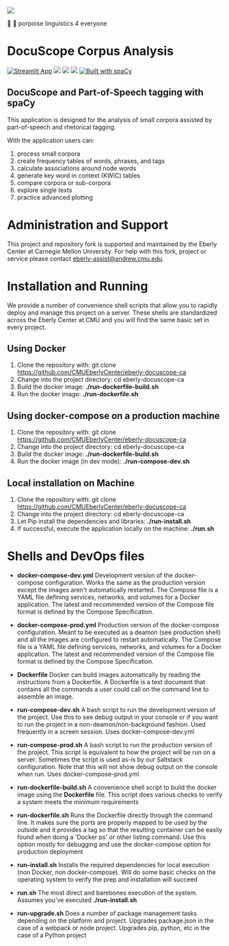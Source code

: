 
[![](https://avatars.githubusercontent.com/u/21162269?s=200&v=4)](https://www.cmu.edu/dietrich/english/research-and-publications/docuscope.html)

:speech_balloon: :dolphin: porpoise linguistics 4 everyone

# DocuScope Corpus Analysis

[![Streamlit App](https://static.streamlit.io/badges/streamlit_badge_black_white.svg)](https://browndw-corpus-tagger-corpus-analysis-q1x796.streamlitapp.com/) [![](https://badge.fury.io/py/docuscospacy.svg)](https://badge.fury.io/py/docuscospacy) [![](https://readthedocs.org/projects/docuscospacy/badge/?version=latest)](https://docuscospacy.readthedocs.io/) [![](https://zenodo.org/badge/512227318.svg)](https://zenodo.org/badge/latestdoi/512227318) [![Built with spaCy](https://img.shields.io/badge/made%20with%20❤%20and-spaCy-09a3d5.svg)](https://spacy.io)

## DocuScope and Part-of-Speech tagging with spaCy

This application is designed for the analysis of small corpora assisted by part-of-speech and rhetorical tagging.

With the application users can:

1. process small corpora
2. create frequency tables of words, phrases, and tags
3. calculate associations around node words
4. generate key word in context (KWIC) tables
5. compare corpora or sub-corpora
6. explore single texts
7. practice advanced plotting

# Administration and Support

This project and repository fork is supported and maintained by the Eberly Center at Carnegie Mellon University. For help with this fork, project or service please contact eberly-assist@andrew.cmu.edu.

# Installation and Running

We provide a number of convenience shell scripts that allow you to rapidly deploy and manage this project on a server. These shells are standardized across the Eberly Center at CMU and you will find the same basic set in every project.

## Using Docker

1. Clone the repository with: git clone https://github.com/CMUEberlyCenter/eberly-docuscope-ca
2. Change into the project directory: cd eberly-docuscope-ca
3. Build the docker image: **./run-dockerfile-build.sh**
4. Run the docker image: **./run-dockerfile.sh**

## Using docker-compose on a production machine

1. Clone the repository with: git clone https://github.com/CMUEberlyCenter/eberly-docuscope-ca
2. Change into the project directory: cd eberly-docuscope-ca
3. Build the docker image: **./run-dockerfile-build.sh**
4. Run the docker image (in dev mode): **./run-compose-dev.sh**

## Local installation on Machine

1. Clone the repository with: git clone https://github.com/CMUEberlyCenter/eberly-docuscope-ca
2. Change into the project directory: cd eberly-docuscope-ca
3. Let Pip install the dependencies and libraries: **./run-install.sh**
4. If successful, execute the application locally on the machine: **./run.sh**

# Shells and DevOps files

* **docker-compose-dev.yml** Development version of the docker-compose configuration. Works the same as the production version except the images aren't automatically restarted. The Compose file is a YAML file defining services, networks, and volumes for a Docker application. The latest and recommended version of the Compose file format is defined by the Compose Specification.

* **docker-compose-prod.yml** Production version of the docker-compose configuration. Meant to be executed as a deamon (see production shell) and all the images are configured to restart automatically. The Compose file is a YAML file defining services, networks, and volumes for a Docker application. The latest and recommended version of the Compose file format is defined by the Compose Specification.

* **Dockerfile** Docker can build images automatically by reading the instructions from a Dockerfile. A Dockerfile is a text document that contains all the commands a user could call on the command line to assemble an image. 

* **run-compose-dev.sh** A bash script to run the development version of the project. Use this to see debug output in your console or if you want to run the project in a non-deamon/non-background fashion. Used frequently in a screen session. Uses docker-compose-dev.yml

* **run-compose-prod.sh** A bash script to run the production version of the project. This script is equivalent to how the project will be run on a server. Sometimes the script is used as-is by our Saltstack configuration. Note that this will not show debug output on the console when run. Uses docker-compose-prod.yml

* **run-dockerfile-build.sh** A convenience shell script to build the docker image using the **Dockerfile** file. This script does various checks to verify a system meets the minimum requirements

* **run-dockerfile.sh** Runs the Dockerfile directly through the command line. It makes sure the ports are properly mapped to be used by the outside and it provides a tag so that the resulting container can be easily found when doing a 'Docker ps' or other listing command. Use this option mostly for debugging and use the docker-compose option for production deployment

* **run-install.sh** Installs the required dependencies for local execution (non Docker, non docker-compose). Will do some basic checks on the operating system to verify the prep and installation will succeed

* **run.sh** The most direct and barebones execution of the system. Assumes you've executed **./run-install.sh**

* **run-upgrade.sh** Does a number of package management tasks depending on the platform and project. Upgrades package.json in the case of a webpack or node project. Upgrades pip, python, etc in the case of a Python project



